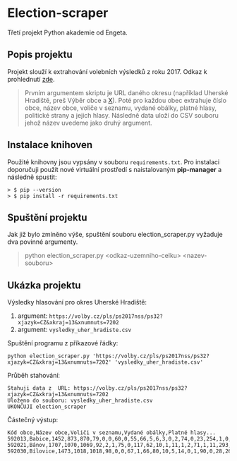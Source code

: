 # Election-scraper
Třetí projekt Python akademie od Engeta.

## Popis projektu

Projekt slouží k extrahování volebních výsledků z roku 2017. 
Odkaz k prohlednutí [zde](https://volby.cz/pls/ps2017nss/ps3?xjazyk=CZ).
> Prvním argumentem skriptu je URL daného okresu (například Uherské Hradiště, preš Výběr obce a [X](https://volby.cz/pls/ps2017nss/ps32?xjazyk=CZ&xkraj=13&xnumnuts=7202)). Poté pro každou obec extrahuje číslo obce, název obce, voliče v seznamu, vydané obálky, platné hlasy, politické strany a jejich hlasy. Následně data uloží do CSV souboru jehož název uvedeme jako druhý argument.

## Instalace knihoven

Použité knihovny jsou vypsány v souboru `requirements.txt`. Pro instalaci doporučuji použít nové virtuální prostředí s naistalovaným **pip-manager** a následně spustit:
```
> $ pip --version 
> $ pip install -r requirements.txt
```

## Spuštění projektu 

Jak již bylo zmíněno výše, spuštění souboru election_scraper.py vyžaduje dva povinné argumenty.
> python election_scraper.py \<odkaz-uzemniho-celku\> \<nazev-souboru\>

## Ukázka projektu

Výsledky hlasování pro okres Uherské Hradiště:
1. argument: `https://volby.cz/pls/ps2017nss/ps32?xjazyk=CZ&xkraj=13&xnumnuts=7202`
2. argument: `vysledky_uher_hradiste.csv`

Spuštění programu z příkazové řádky:
```
python election_scraper.py 'https://volby.cz/pls/ps2017nss/ps32?xjazyk=CZ&xkraj=13&xnumnuts=7202' 'vysledky_uher_hradiste.csv'
```
Průběh stahování:
```
Stahuji data z  URL: https://volby.cz/pls/ps2017nss/ps32?xjazyk=CZ&xkraj=13&xnumnuts=7202
Uloženo do souboru: vysledky_uher_hradiste.csv
UKONČUJI election_scraper
```
Částečný výstup:
```
Kód obce,Název obce,Voliči v seznamu,Vydané obálky,Platné hlasy...
592013,Babice,1452,873,870,79,0,0,60,0,55,66,5,6,3,0,2,74,0,23,254,1,0,95...
592021,Bánov,1707,1070,1069,92,2,1,75,0,117,62,10,1,11,1,2,71,1,11,293,1,0...
592030,Bílovice,1473,1018,1018,98,0,0,67,1,66,80,10,5,14,0,1,90,0,28,264,0...
```
